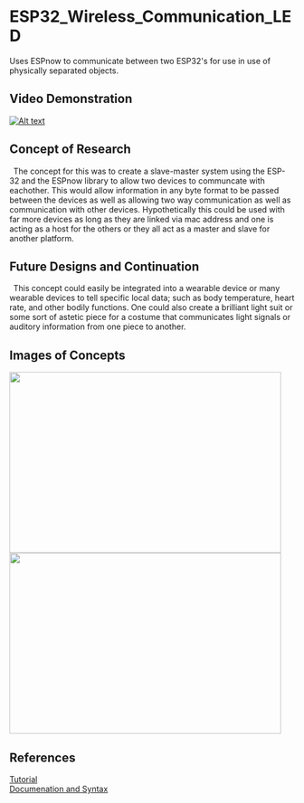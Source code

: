 # ESP32_Wireless_Communication_LED
Uses ESPnow to communicate between two ESP32's for use in use of physically separated objects.

## Video Demonstration
[![Alt text](https://img.youtube.com/vi/AnLEiYtdJE4/0.jpg)](https://youtu.be/AnLEiYtdJE4)

## Concept of Research
&ensp;The concept for this was to create a slave-master system using the ESP-32 and the ESPnow library to allow two devices to communcate with eachother. This would allow information in any byte format to be passed between the devices as well as allowing two way communication as well as communication with other devices. Hypothetically this could be used with far more devices as long as they are linked via mac address and one is acting as a host for the others or they all act as a master and slave for another platform.

## Future Designs and Continuation
&ensp;This concept could easily be integrated into a wearable device or many wearable devices to tell specific local data; such as body temperature, heart rate, and other bodily functions. One could also create a brilliant light suit or some sort of astetic piece for a costume that communicates light signals or auditory information from one piece to another.

## Images of Concepts
<img src="https://github.com/jjliska/ESP32_Wireless_LED/blob/main/Media/20210201_021207.jpg" width="480" height="320">
<img src="https://github.com/jjliska/ESP32_Wireless_LED/blob/main/Media/fushionImage.png" width="480" height="320">

## References
[Tutorial](https://randomnerdtutorials.com/esp-now-esp32-arduino-ide/)  
[Documenation and Syntax](https://docs.espressif.com/projects/esp-idf/en/latest/esp32/api-reference/network/esp_now.html)
